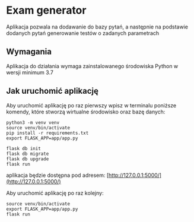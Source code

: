 # Exam generator
Aplikacja pozwala na dodawanie do bazy pytań, a następnie na podstawie dodanych pytań generowanie testów o zadanych parametrach

## Wymagania
Aplikacja do działania wymaga zainstalowanego środowiska Python w wersji minimum 3.7

## Jak uruchomić aplikację
Aby uruchomić aplikację po raz pierwszy wpisz w terminalu poniższe komendy, które stworzą wirtualne środowisko oraz bazę danych:
```
python3 -m venv venv
source venv/bin/activate
pip install -r requirements.txt
export FLASK_APP=app/app.py

flask db init
flask db migrate
flask db upgrade
flask run
```

aplikacja będzie dostępna pod adresem:
[http://127.0.0.1:5000/](http://127.0.0.1:5000/)

Aby uruchomić aplikację po raz kolejny:
```
source venv/bin/activate
export FLASK_APP=app/app.py
flask run
```